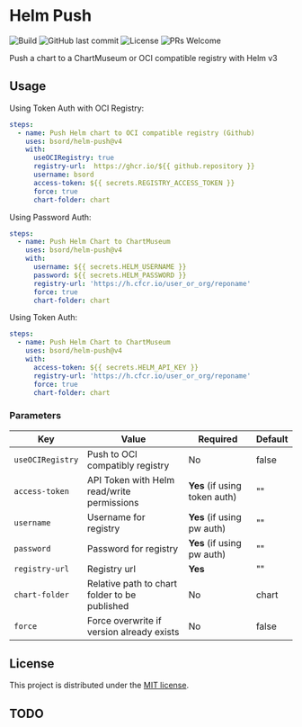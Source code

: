 # Helm Push
![Build](https://github.com/bsord/helm-push/workflows/Build/badge.svg)
![GitHub last commit](https://img.shields.io/github/last-commit/bsord/helm-push.svg)
![License](https://img.shields.io/github/license/bsord/helm-push.svg?style=flat)
![PRs Welcome](https://img.shields.io/badge/PRs-welcome-green.svg)

Push a chart to a ChartMuseum or OCI compatible registry with Helm v3

## Usage
Using Token Auth with OCI Registry:
```yaml
steps:
  - name: Push Helm chart to OCI compatible registry (Github)
    uses: bsord/helm-push@v4
    with:
      useOCIRegistry: true
      registry-url:  https://ghcr.io/${{ github.repository }}
      username: bsord
      access-token: ${{ secrets.REGISTRY_ACCESS_TOKEN }}
      force: true
      chart-folder: chart
```

Using Password Auth:
```yaml
steps:
  - name: Push Helm Chart to ChartMuseum
    uses: bsord/helm-push@v4
    with:
      username: ${{ secrets.HELM_USERNAME }}
      password: ${{ secrets.HELM_PASSWORD }}
      registry-url: 'https://h.cfcr.io/user_or_org/reponame'
      force: true
      chart-folder: chart
```

Using Token Auth:
```yaml
steps:
  - name: Push Helm Chart to ChartMuseum
    uses: bsord/helm-push@v4
    with:
      access-token: ${{ secrets.HELM_API_KEY }}
      registry-url: 'https://h.cfcr.io/user_or_org/reponame'
      force: true
      chart-folder: chart
```

### Parameters

| Key | Value | Required | Default |
| ------------- | ------------- | ------------- | ------------- |
| `useOCIRegistry` | Push to OCI compatibly registry | No | false |
| `access-token` | API Token with Helm read/write permissions | **Yes** (if using token auth) | "" |
| `username` | Username for registry | **Yes** (if using pw auth) | "" |
| `password` | Password for registry | **Yes** (if using pw auth) | "" |
| `registry-url` | Registry url | **Yes** | "" |
| `chart-folder` | Relative path to chart folder to be published| No | chart |
| `force` | Force overwrite if version already exists | No | false |

## License

This project is distributed under the [MIT license](LICENSE.md).

## TODO
